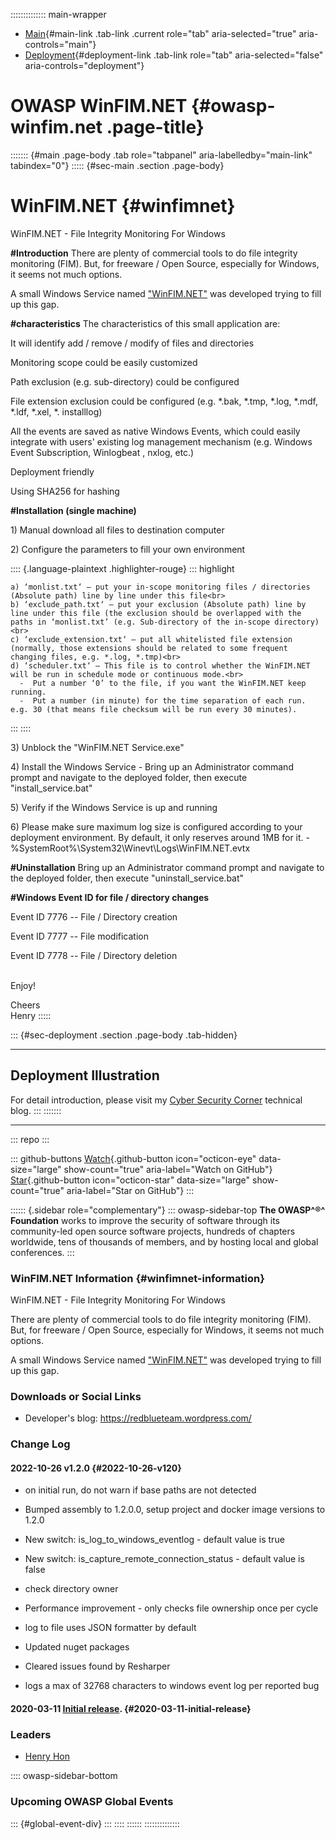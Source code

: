 :::::::::::::: main-wrapper
- [Main](#div-main){#main-link .tab-link .current role="tab"
  aria-selected="true" aria-controls="main"}
- [Deployment](#div-deployment){#deployment-link .tab-link role="tab"
  aria-selected="false" aria-controls="deployment"}

# OWASP WinFIM.NET {#owasp-winfim.net .page-title}

::::::: {#main .page-body .tab role="tabpanel" aria-labelledby="main-link" tabindex="0"}
::::: {#sec-main .section .page-body}
# WinFIM.NET {#winfimnet}

WinFIM.NET - File Integrity Monitoring For Windows

**#Introduction** There are plenty of commercial tools to do file
integrity monitoring (FIM). But, for freeware / Open Source, especially
for Windows, it seems not much options.

A small Windows Service named
["WinFIM.NET"](https://github.com/OWASP/www-project-winfim.net) was
developed trying to fill up this gap.

**#characteristics** The characteristics of this small application are:

It will identify add / remove / modify of files and directories

Monitoring scope could be easily customized

Path exclusion (e.g. sub-directory) could be configured

File extension exclusion could be configured (e.g. \*.bak, \*.tmp,
\*.log, \*.mdf, \*.ldf, \*.xel, \*. installlog)

All the events are saved as native Windows Events, which could easily
integrate with users' existing log management mechanism (e.g. Windows
Event Subscription, Winlogbeat , nxlog, etc.)

Deployment friendly

Using SHA256 for hashing

**#Installation (single machine)**

1\) Manual download all files to destination computer

2\) Configure the parameters to fill your own environment

:::: {.language-plaintext .highlighter-rouge}
::: highlight
``` highlight
a) ‘monlist.txt‘ – put your in-scope monitoring files / directories (Absolute path) line by line under this file<br>
b) ‘exclude_path.txt‘ – put your exclusion (Absolute path) line by line under this file (the exclusion should be overlapped with the paths in ‘monlist.txt’ (e.g. Sub-directory of the in-scope directory)<br>
c) ‘exclude_extension.txt‘ – put all whitelisted file extension (normally, those extensions should be related to some frequent changing files, e.g. *.log, *.tmp)<br>
d) ‘scheduler.txt‘ – This file is to control whether the WinFIM.NET will be run in schedule mode or continuous mode.<br>
  -  Put a number ‘0’ to the file, if you want the WinFIM.NET keep running.
  -  Put a number (in minute) for the time separation of each run. e.g. 30 (that means file checksum will be run every 30 minutes).
```
:::
::::

3\) Unblock the "WinFIM.NET Service.exe"

4\) Install the Windows Service - Bring up an Administrator command
prompt and navigate to the deployed folder, then execute
"install_service.bat"

5\) Verify if the Windows Service is up and running

6\) Please make sure maximum log size is configured according to your
deployment environment. By default, it only reserves around 1MB for
it. - %SystemRoot%\\System32\\Winevt\\Logs\\WinFIM.NET.evtx

**#Uninstallation** Bring up an Administrator command prompt and
navigate to the deployed folder, then execute "uninstall_service.bat"

**#Windows Event ID for file / directory changes**

Event ID 7776 -- File / Directory creation

Event ID 7777 -- File modification

Event ID 7778 -- File / Directory deletion

\
Enjoy!

Cheers\
Henry
:::::

::: {#sec-deployment .section .page-body .tab-hidden}

------------------------------------------------------------------------

## Deployment Illustration

For detail introduction, please visit my [Cyber Security
Corner](https://redblueteam.wordpress.com/2020/03/11/winfim-net-windows-file-integrity-monitoring/)
technical blog.
:::
:::::::

------------------------------------------------------------------------

::: repo
:::

::: github-buttons
[Watch](https://github.com/owasp/www-project-winfim.net/subscription){.github-button
icon="octicon-eye" data-size="large" show-count="true"
aria-label="Watch on GitHub"}
[Star](https://github.com/owasp/www-project-winfim.net){.github-button
icon="octicon-star" data-size="large" show-count="true"
aria-label="Star on GitHub"}
:::

:::::: {.sidebar role="complementary"}
::: owasp-sidebar-top
**The OWASP^®^ Foundation** works to improve the security of software
through its community-led open source software projects, hundreds of
chapters worldwide, tens of thousands of members, and by hosting local
and global conferences.
:::

### WinFIM.NET Information {#winfimnet-information}

WinFIM.NET - File Integrity Monitoring For Windows

There are plenty of commercial tools to do file integrity monitoring
(FIM). But, for freeware / Open Source, especially for Windows, it seems
not much options.

A small Windows Service named
["WinFIM.NET"](https://github.com/OWASP/www-project-winfim.net) was
developed trying to fill up this gap.

### Downloads or Social Links

- Developer's blog: <https://redblueteam.wordpress.com/>

### Change Log

#### 2022-10-26 v1.2.0 {#2022-10-26-v120}

- on initial run, do not warn if base paths are not detected

- Bumped assembly to 1.2.0.0, setup project and docker image versions to
  1.2.0

- New switch: is_log_to_windows_eventlog - default value is true

- New switch: is_capture_remote_connection_status - default value is
  false

- check directory owner

- Performance improvement - only checks file ownership once per cycle

- log to file uses JSON formatter by default

- Updated nuget packages

- Cleared issues found by Resharper

- logs a max of 32768 characters to windows event log per reported bug

#### 2020-03-11 [Initial release](https://redblueteam.wordpress.com/2020/03/11/winfim-net-windows-file-integrity-monitoring/). {#2020-03-11-initial-release}

### Leaders

- [Henry
  Hon](../cdn-cgi/l/email-protection.html#3159545f43481f595e5f715e465042411f5e4356)

:::: owasp-sidebar-bottom
### Upcoming OWASP Global Events

::: {#global-event-div}
:::
::::
::::::
::::::::::::::
